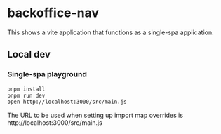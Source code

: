 # backoffice-nav

This shows a vite application that functions as a single-spa application.

## Local dev

### Single-spa playground

```sh
pnpm install
pnpm run dev
open http://localhost:3000/src/main.js
```

The URL to be used when setting up import map overrides is http://localhost:3000/src/main.js
